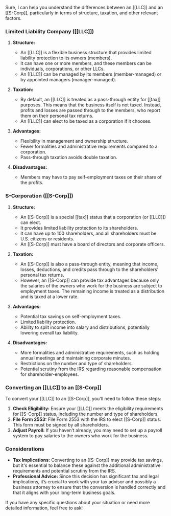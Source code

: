 
Sure, I can help you understand the differences between an [[LLC]] and an [[S-Corp]], particularly in terms of structure, taxation, and other relevant factors.

### Limited Liability Company ([[LLC]])
1. **Structure:**
   - An [[LLC]] is a flexible business structure that provides limited liability protection to its owners (members).
   - It can have one or more members, and these members can be individuals, corporations, or other LLCs.
   - An [[LLC]] can be managed by its members (member-managed) or by appointed managers (manager-managed).

2. **Taxation:**
   - By default, an [[LLC]] is treated as a pass-through entity for [[tax]] purposes. This means that the business itself is not taxed. Instead, profits and losses are passed through to the members, who report them on their personal tax returns.
   - An [[LLC]] can elect to be taxed as a corporation if it chooses.

3. **Advantages:**
   - Flexibility in management and ownership structure.
   - Fewer formalities and administrative requirements compared to a corporation.
   - Pass-through taxation avoids double taxation.

4. **Disadvantages:**
   - Members may have to pay self-employment taxes on their share of the profits.

### S-Corporation ([[S-Corp]])
1. **Structure:**
   - An [[S-Corp]] is a special [[tax]] status that a corporation (or [[LLC]]) can elect.
   - It provides limited liability protection to its shareholders.
   - It can have up to 100 shareholders, and all shareholders must be U.S. citizens or residents.
   - An [[S-Corp]] must have a board of directors and corporate officers.

2. **Taxation:**
   - An [[S-Corp]] is also a pass-through entity, meaning that income, losses, deductions, and credits pass through to the shareholders' personal tax returns.
   - However, an [[S-Corp]] can provide tax advantages because only the salaries of the owners who work for the business are subject to employment taxes. The remaining income is treated as a distribution and is taxed at a lower rate.

3. **Advantages:**
   - Potential tax savings on self-employment taxes.
   - Limited liability protection.
   - Ability to split income into salary and distributions, potentially lowering overall tax liability.

4. **Disadvantages:**
   - More formalities and administrative requirements, such as holding annual meetings and maintaining corporate minutes.
   - Restrictions on the number and type of shareholders.
   - Potential scrutiny from the IRS regarding reasonable compensation for shareholder-employees.

### Converting an [[LLC]] to an [[S-Corp]]
To convert your [[LLC]] to an [[S-Corp]], you'll need to follow these steps:

1. **Check Eligibility:** Ensure your [[LLC]] meets the eligibility requirements for [[S-Corp]] status, including the number and type of shareholders.
2. **File Form 2553:** File Form 2553 with the IRS to elect [[S-Corp]] status. This form must be signed by all shareholders.
3. **Adjust Payroll:** If you haven’t already, you may need to set up a payroll system to pay salaries to the owners who work for the business.

### Considerations
- **Tax Implications:** Converting to an [[S-Corp]] may provide tax savings, but it's essential to balance these against the additional administrative requirements and potential scrutiny from the IRS.
- **Professional Advice:** Since this decision has significant tax and legal implications, it’s crucial to work with your tax advisor and possibly a business attorney to ensure that the conversion is handled correctly and that it aligns with your long-term business goals.

If you have any specific questions about your situation or need more detailed information, feel free to ask!